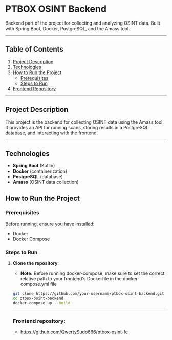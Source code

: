 # PTBOX OSINT Backend

Backend part of the project for collecting and analyzing OSINT data. Built with Spring Boot, Docker, PostgreSQL, and the Amass tool.

---

## Table of Contents
1. [Project Description](#project-description)
2. [Technologies](#technologies)
3. [How to Run the Project](#how-to-run-the-project)
   - [Prerequisites](#prerequisites)
   - [Steps to Run](#steps-to-run)
4. [Frontend Repository](#frontend-repository)

---

## Project Description

This project is the backend for collecting OSINT data using the Amass tool. It provides an API for running scans, storing results in a PostgreSQL database, and interacting with the frontend.

---

## Technologies

- **Spring Boot** (Kotlin)
- **Docker** (containerization)
- **PostgreSQL** (database)
- **Amass** (OSINT data collection)



## How to Run the Project

### Prerequisites

Before running, ensure you have installed:
- Docker
- Docker Compose

### Steps to Run

1. **Clone the repository**:
   - **Note:** Before running docker-compose, make sure to set the correct relative path to your frontend's Dockerfile in the docker-compose.yml file
   ```bash
   git clone https://github.com/your-username/ptbox-osint-backend.git
   cd ptbox-osint-backend
   docker-compose up --build
   ```
   
   ---
   
   ### Frontend repository:
   - https://github.com/QwertySudo666/ptbox-osint-fe
